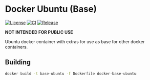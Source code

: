# Docker Ubuntu (Base)

[![License]](LICENSE)
[![CI][CI Badge]][CI Workflow]
[![Release][Release Badge]][Release Workflow]

**NOT INTENDED FOR PUBLIC USE**

Ubuntu docker container with extras for use as base for other docker containers.

## Building

```bash
docker build -t base-ubuntu -f Dockerfile docker-base-ubuntu
```

<!-- links -->
[License]: https://img.shields.io/github/license/devpow112/docker-base-ubuntu?label=License
[CI Badge]: https://github.com/devpow112/docker-base-ubuntu/actions/workflows/ci.yml/badge.svg?branch=main
[CI Workflow]: https://github.com/devpow112/docker-base-ubuntu/actions/workflows/ci.yml?query=branch%3Amain
[Release Badge]: https://github.com/devpow112/docker-base-ubuntu/actions/workflows/release.yml/badge.svg?branch=main
[Release Workflow]: https://github.com/devpow112/docker-base-ubuntu/actions/workflows/release.yml?query=branch%3Amain
